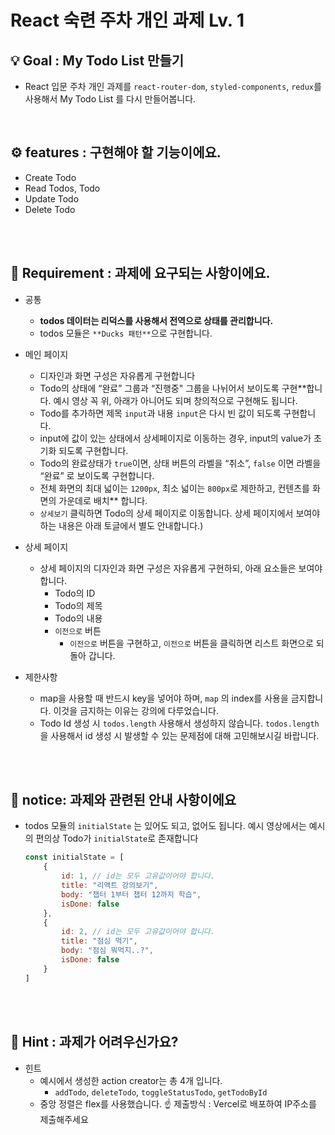 # React 숙련 주차 개인 과제 Lv. 1


## 💡 Goal : My Todo List 만들기

- React 입문 주차 개인 과제를 `react-router-dom`, `styled-components`, `redux`를 사용해서 My Todo List 를 다시 만들어봅니다.
 
 <br>
 
## ⚙ features : 구현해야 할 기능이에요.
 

- Create Todo
- Read Todos, Todo
- Update Todo
- Delete Todo
 
<br>
<br>

## 📌 Requirement : 과제에 요구되는 사항이에요.
 

- 공통
    - **todos 데이터는 리덕스를 사용해서 전역으로 상태를 관리합니다.**
    - todos 모듈은 `**Ducks 패턴**`으로 구현합니다.
- 메인 페이지
    - 디자인과 화면 구성은 자유롭게 구현합니다
    - Todo의 상태에 “완료” 그룹과 “진행중" 그룹을 나뉘어서 보이도록 구현**합니다. 예시 영상 꼭 위, 아래가 아니어도 되며 창의적으로 구현해도 됩니다.    
    - Todo를 추가하면  제목 `input`과 내용 `input`은 다시 빈 값이 되도록 구현합니다.
    - input에 값이 있는 상태에서 상세페이지로 이동하는 경우, input의 value가 초기화 되도록 구현합니다.
    - Todo의 완료상태가 `true`이면, 상태 버튼의 라벨을 “취소”,  `false` 이면 라벨을 “완료” 로 보이도록 구현합니다.
    - 전체 화면의 최대 넓이는 `1200px`, 최소 넓이는 `800px`로 제한하고, 컨텐츠를 화면의 가운데로 배치** 합니다.
    - `상세보기` 클릭하면 Todo의 상세 페이지로 이동합니다. 상세 페이지에서 보여야 하는 내용은 아래 토글에서 별도 안내합니다.)
            
- 상세 페이지
    - 상세 페이지의 디자인과 화면 구성은 자유롭게 구현하되, 아래 요소들은 보여야 합니다.
        - Todo의 ID
        - Todo의 제목
        - Todo의 내용
        - `이전으로` 버튼
            - `이전으로` 버튼을 구현하고, `이전으로` 버튼을 클릭하면 리스트 화면으로 되돌아 갑니다.
- 제한사항
    - map을 사용할 때 반드시 key을 넣어야 하며, `map` 의 index를 사용을 금지합니다. 이것을 금지하는 이유는 강의에 다루었습니다.
    - Todo Id 생성 시 `todos.length` 사용해서 생성하지 않습니다. `todos.length` 을 사용해서 id 생성 시 발생할 수 있는 문제점에 대해 고민해보시길 바랍니다.
 
 
 <br>
 <br>
 
## 🔔 notice: 과제와 관련된 안내 사항이에요
 

- todos 모듈의 `initialState` 는 있어도 되고, 없어도 됩니다. 예시 영상에서는 예시의 편의상 Todo가 `initialState`로 존재합니다
    
    ```jsx
    const initialState = [
    	{
    		id: 1, // id는 모두 고유값이어야 합니다.
    		title: "리액트 강의보기",
    		body: "챕터 1부터 챕터 12까지 학습",
    		isDone: false
    	},
    	{
    		id: 2, // id는 모두 고유값이어야 합니다.
    		title: "점심 먹기",
    		body: "점심 뭐먹지..?",
    		isDone: false
    	}
    ]
    ```
    
    
    <br>
    <br>
 
## 📌 Hint : 과제가 어려우신가요?
 

- 힌트
    - 예시에서 생성한 action creator는 총 4개 입니다.
        - `addTodo`, `deleteTodo`, `toggleStatusTodo`, `getTodoById`
    - 중앙 정렬은 flex를 사용했습니다.
☝ 제출방식 : Vercel로 배포하여 IP주소를 제출해주세요
 
